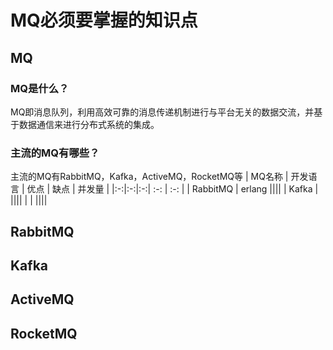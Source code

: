 # MQ必须要掌握的知识点
## MQ
### MQ是什么？
MQ即消息队列，利用高效可靠的消息传递机制进行与平台无关的数据交流，并基于数据通信来进行分布式系统的集成。
### 主流的MQ有哪些？
主流的MQ有RabbitMQ，Kafka，ActiveMQ，RocketMQ等
| MQ名称 | 开发语言 | 优点 | 缺点 | 并发量 |
|:-:|:-:|:-:| :-: | :-: |
| RabbitMQ | erlang ||||
| Kafka | ||||
|  | ||||
## RabbitMQ

## Kafka

## ActiveMQ


## RocketMQ